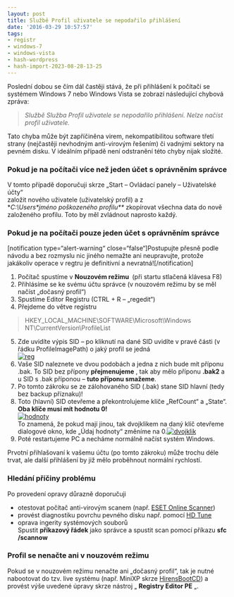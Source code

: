 ```yaml
---
layout: post
title: Službě Profil uživatele se nepodařilo přihlášení
date: '2016-03-29 10:57:57'
tags:
- registr
- windows-7
- windows-vista
- hash-wordpress
- hash-import-2023-08-28-13-25
---
```


Poslední dobou se čím dál častěji stává, že při přihlášení k počítači se systémem Windows 7 nebo Windows Vista se zobrazí následující chybová zpráva:

> _Službě Služba Profil uživatele se nepodařilo přihlášení. Nelze načíst profil uživatele._

Tato chyba může být zapříčiněna virem, nekompatibilitou software třetí strany (nejčastěji nevhodným anti-virovým řešením) či vadnými sektory na pevném disku.&nbsp;V ideálním případě není odstranění této chyby nijak složité.

### Pokud je na počítači více než jeden účet s oprávněním správce

V tomto případě doporučuji skrze „Start – Ovládací panely – Uživatelské účty“  
založit nového uživatele (uživatelský profil) a z  
**C:\Users\*jméno poškozeného profilu\*\** zkopírovat všechna data do nově založeného profilu. Toto by měl zvládnout naprosto každý.

### Pokud je na počítači pouze jeden účet s oprávněním správce

[notification type=“alert-warning“ close=“false“]Postupujte přesně podle návodu a bez rozmyslu nic jiného nemažte ani neupravujte, protože jakákoliv operace v regtru je definitivní a nevratná![/notification]

1. Počítač spustíme v **Nouzovém režimu&nbsp;** (při startu stlačená klávesa F8)
2. Přihlásíme se ke svému účtu správce (v nouzovém režimu by se měl načíst „dočasný profil“)
3. Spustíme Editor Registru (CTRL + R – „regedit“)
4. Přejdeme do větve registru  

> HKEY\_LOCAL\_MACHINE\SOFTWARE\Microsoft\Windows NT\CurrentVersion\ProfileList

5. Zde uvidíte výpis SID – po kliknutí na dané SID uvidíte v pravé části (v řádku ProfileImagePath) o jaký profil se jedná  
[![reg](http://www.maxxx.cz/wp-content/uploads/2016/03/reg-300x169.jpg)](http://www.maxxx.cz/wp-content/uploads/2016/03/reg.jpg)
6. Vaše&nbsp;SID naleznete ve dvou podobách a jedna z nich bude mít příponu .bak. To SID bez přípony **přejmenujeme** , tak aby mělo příponu **.bak2** a u SID s .bak příponou – **tuto příponu smažeme**.
7. Po tomto zákroku se ze zálohovaného SID (.bak) stane SID hlavní (tedy bez backup příznaku)!
8. Toto (hlavní) SID otevřeme a překontrolujeme klíče „RefCount“ a „State“.  
**Oba klíče musí mít hodnotu 0!**  
[![hodnoty](http://www.maxxx.cz/wp-content/uploads/2016/03/hodnoty-300x169.jpg)](http://www.maxxx.cz/wp-content/uploads/2016/03/hodnoty.jpg)  
To znamená, že pokud mají jinou, tak dvojklikem na daný klíč otevřeme dialogové okno, kde „Údaj hodnoty“ změníme na 0.[![dvojklik](http://www.maxxx.cz/wp-content/uploads/2016/03/dvojklik-300x169.jpg)](http://www.maxxx.cz/wp-content/uploads/2016/03/dvojklik.jpg)
9. Poté restartujeme PC a necháme normálně načíst systém Windows.

Prvotní přihlašovaní k vašemu účtu (po tomto zákroku) může trochu déle trvat, ale další přihlášení by již mělo proběhnout normální rychlostí.

### Hledání příčiny problému

Po provedení opravy důrazně doporučuji

- otestovat počítač anti-virovým scanem (např. [ESET Online Scanner](http://www.eset.com/cz/online-scanner-popup/))
- provést diagnostiku povrchu pevného disku např. pomocí [HD Tune](http://www.hdtune.com/files/hdtune_255.exe)
- oprava ingerity systémových souborů  
Spustit **příkazový řádek** jako správce a spustit scan pomocí příkazu **sfc /scannow&nbsp;**

### Profil se nenačte ani v nouzovém režimu

Pokud se v nouzovém režimu nenačte ani „dočasný profil“, tak je nutné nabootovat do tzv. live systému (např. MiniXP skrze [HirensBootCD](http://www.hirensbootcd.org/download/)) a provést výše uvedené úpravy skrze nástroj „ **Registry Editor PE** „.

<!--kg-card-end: html-->